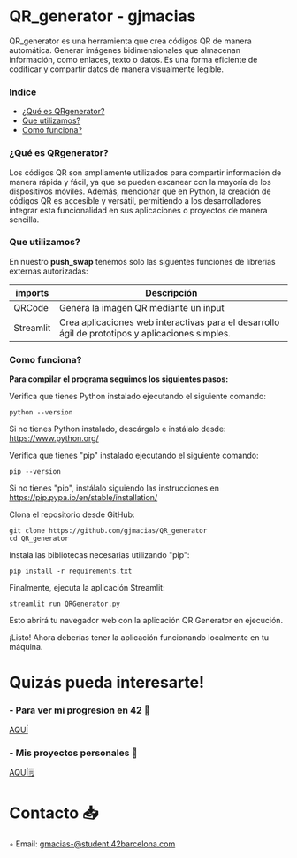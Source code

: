 # QR_generator - gjmacias
QR_generator es una herramienta que crea códigos QR de manera automática. Generar imágenes bidimensionales que almacenan información, como enlaces, texto o datos. Es una forma eficiente de codificar y compartir datos de manera visualmente legible.

### Indice
* [¿Qué es QRgenerator?](#que-es-qrgenerator)
* [Que utilizamos?](#que-utilizamos)
* [Como funciona?](#como-funciona)

### ¿Qué es QRgenerator?
Los códigos QR son ampliamente utilizados para compartir información de manera rápida y fácil, ya que se pueden escanear con la mayoría de los dispositivos móviles. Además, mencionar que en Python, la creación de códigos QR es accesible y versátil, permitiendo a los desarrolladores integrar esta funcionalidad en sus aplicaciones o proyectos de manera sencilla.

### Que utilizamos?
En nuestro **push_swap** tenemos solo las siguentes funciones de librerias externas autorizadas:

| imports  | Descripción								 	|
|-------|-----------------------------------------------------------------------------------|
| QRCode | Genera la imagen QR mediante un input						|
| Streamlit | Crea aplicaciones web interactivas para el desarrollo ágil de prototipos y aplicaciones simples.				|

### Como funciona?

**Para compilar el programa seguimos los siguientes pasos:**

Verifica que tienes Python instalado ejecutando el siguiente comando:

	python --version
Si no tienes Python instalado, descárgalo e instálalo desde: https://www.python.org/

Verifica que tienes "pip" instalado ejecutando el siguiente comando:

	pip --version
Si no tienes "pip", instálalo siguiendo las instrucciones en https://pip.pypa.io/en/stable/installation/

Clona el repositorio desde GitHub:

	git clone https://github.com/gjmacias/QR_generator
	cd QR_generator
Instala las bibliotecas necesarias utilizando "pip":

	pip install -r requirements.txt
Finalmente, ejecuta la aplicación Streamlit:

	streamlit run QRGenerator.py
Esto abrirá tu navegador web con la aplicación QR Generator en ejecución.

¡Listo! Ahora deberías tener la aplicación funcionando localmente en tu máquina.

# Quizás pueda interesarte!

### - Para ver mi progresion en 42 🌠
[AQUÍ](https://github.com/gjmacias/42BCN)

### - Mis proyectos personales 🧐
[AQUÍ🗒️](https://github.com/gjmacias/autoproyectos)

# Contacto 📥

◦ Email: gmacias-@student.42barcelona.com
